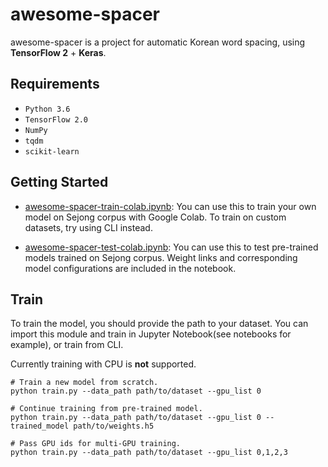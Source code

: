 # awesome-spacer

awesome-spacer is a project for automatic Korean word spacing, using **TensorFlow 2** + **Keras**.

## Requirements

- `Python 3.6`
- `TensorFlow 2.0`
- `NumPy`
- `tqdm`
- `scikit-learn`

## Getting Started
* [awesome-spacer-train-colab.ipynb](notebooks/awesome-spacer-train-colab.ipynb): You can use this to train your own model on Sejong corpus with Google Colab. To train on custom datasets, try using CLI instead.  

* [awesome-spacer-test-colab.ipynb](notebooks/awesome-spacer-test-colab.ipynb): You can use this to test pre-trained models trained on Sejong corpus. Weight links and corresponding model configurations are included in the notebook.

## Train

To train the model, you should provide the path to your dataset.
You can import this module and train in Jupyter Notebook(see notebooks for example), 
or train from CLI. 

Currently training with CPU is **not** supported.
```
# Train a new model from scratch. 
python train.py --data_path path/to/dataset --gpu_list 0

# Continue training from pre-trained model.
python train.py --data_path path/to/dataset --gpu_list 0 --trained_model path/to/weights.h5

# Pass GPU ids for multi-GPU training.
python train.py --data_path path/to/dataset --gpu_list 0,1,2,3
```
